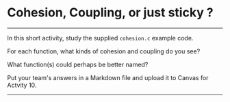 # Cohesion, Coupling, or just sticky ?

---

In this short activity, study the supplied `cohesion.c` example code.  

For each function, what kinds of cohesion and coupling do you see?  

What function(s) could perhaps be better named?   

Put your team's answers in a Markdown file and upload it to Canvas for Actvity 10.

---

